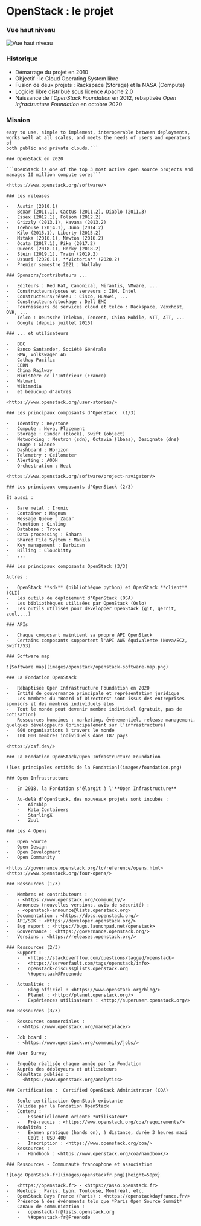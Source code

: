 # OpenStack : le projet

### Vue haut niveau

![Vue haut niveau](images/openstack-software-diagram.png)

### Historique

-   Démarrage du projet en 2010
-   Objectif : le Cloud Operating System libre
-   Fusion de deux projets : Rackspace (Storage) et la NASA (Compute)
-   Logiciel libre distribué sous licence Apache 2.0
-   Naissance de l'*OpenStack Foundation* en 2012, rebaptisée *Open Infrastructure Foundation* en octobre 2020

### Mission

```To produce an ubiquitous Open Source Cloud Computing platform that is
easy to use, simple to implement, interoperable between deployments,
works well at all scales, and meets the needs of users and operators of
both public and private clouds.```

### OpenStack en 2020

```OpenStack is one of the top 3 most active open source projects and manages 10 million compute cores```

<https://www.openstack.org/software/>

### Les releases

-   Austin (2010.1)
-   Bexar (2011.1), Cactus (2011.2), Diablo (2011.3)
-   Essex (2012.1), Folsom (2012.2)
-   Grizzly (2013.1), Havana (2013.2)
-   Icehouse (2014.1), Juno (2014.2)
-   Kilo (2015.1), Liberty (2015.2)
-   Mitaka (2016.1), Newton (2016.2)
-   Ocata (2017.1), Pike (2017.2)
-   Queens (2018.1), Rocky (2018.2)
-   Stein (2019.1), Train (2019.2)
-   Ussuri (2020.1), **Victoria** (2020.2)
-   Premier semestre 2021 : Wallaby

### Sponsors/contributeurs ...

-   Editeurs : Red Hat, Canonical, Mirantis, VMware, ...
-   Constructeurs/puces et serveurs : IBM, Intel
-   Constructeurs/réseau : Cisco, Huawei, ...
-   Constructeurs/stockage : Dell EMC
-   Fournisseurs de services cloud et telco : Rackspace, Vexxhost, OVH, ...
-   Telco : Deutsche Telekom, Tencent, China Mobile, NTT, ATT, ...
-   Google (depuis juillet 2015)

### ... et utilisateurs

-   BBC
-   Banco Santander, Société Générale
-   BMW, Volkswagen AG
-   Cathay Pacific
-   CERN
-   China Railway
-   Ministère de l'Intérieur (France)
-   Walmart
-   Wikimedia
-   et beaucoup d'autres

<https://www.openstack.org/user-stories/>

### Les principaux composants d'OpenStack  (1/3)

-   Identity : Keystone
-   Compute : Nova, Placement
-   Storage : Cinder (block), Swift (object)
-   Networking : Neutron (sdn), Octavia (lbaas), Designate (dns)
-   Image : Glance
-   Dashboard : Horizon
-   Telemetry : Ceilometer
-   Alerting : AODH
-   Orchestration : Heat

<https://www.openstack.org/software/project-navigator/>

### Les principaux composants d'OpenStack (2/3)

Et aussi :

-   Bare metal : Ironic
-   Container : Magnum
-   Message Queue : Zaqar
-   Function : Qinling
-   Database : Trove
-   Data processing : Sahara
-   Shared File System : Manila
-   Key management : Barbican
-   Billing : Cloudkitty
-   ...

### Les principaux composants OpenStack (3/3)

Autres :

-   OpenStack **sdk** (bibliothèque python) et OpenStack **client** (CLI)
-   Les outils de déploiement d'OpenStack (OSA)
-   Les bibliothèques utilisées par OpenStack (Oslo)
-   Les outils utilisés pour développer OpenStack (git, gerrit, zuul,...)

### APIs

-   Chaque composant maintient sa propre API OpenStack
-   Certains composants supportent l'API AWS équivalente (Nova/EC2, Swift/S3)

### Software map

![Software map](images/openstack/openstack-software-map.png)

### La Fondation OpenStack

-   Rebaptisée Open Infrastructure Foundation en 2020
-   Entité de gouvernance principale et représentation juridique 
-   Les membres du "Board of Directors" sont issus des entreprises sponsors et des membres individuels élus
-   Tout le monde peut devenir membre individuel (gratuit, pas de cotisation)
-   Ressources humaines : marketing, événementiel, release management, quelques développeurs (principalement sur l’infrastructure)
-   600 organisations à travers le monde
-   100 000 membres individuels dans 187 pays

<https://osf.dev/>

### La Fondation OpenStack/Open Infrastructure Foundation

![Les principales entités de la Fondation](images/foundation.png)

### Open Infrastructure

-   En 2018, la Fondation s'élargit à l'**Open Infrastructure**

-   Au-delà d'OpenStack, des nouveaux projets sont incubés :
    -   Airship
    -   Kata Containers
    -   StarlingX
    -   Zuul

### Les 4 Opens

-   Open Source
-   Open Design
-   Open Development
-   Open Community

<https://governance.openstack.org/tc/reference/opens.html>
<https://www.openstack.org/four-opens/>

### Ressources (1/3)

-   Membres et contributeurs :
    - <https://www.openstack.org/community/>
-   Annonces (nouvelles versions, avis de sécurité) :
    - <openstack-announce@lists.openstack.org>
-   Documentation : <https://docs.openstack.org/>
-   API/SDK : <https://developer.openstack.org/>
-   Bug report : <https://bugs.launchpad.net/openstack>
-   Gouvernance : <https://governance.openstack.org/>
-   Versions : <https://releases.openstack.org/>

### Ressources (2/3)
-   Support :
    -   <https://stackoverflow.com/questions/tagged/openstack>
    -   <https://serverfault.com/tags/openstack/info>
    -   openstack-discuss@lists.openstack.org
    -   \#openstack@Freenode

-   Actualités :
    -   Blog officiel : <https://www.openstack.org/blog/>
    -   Planet : <http://planet.openstack.org/>
    -   Expériences utilisateurs : <http://superuser.openstack.org/>

### Ressources (3/3)

-   Ressources commerciales :
    - <https://www.openstack.org/marketplace/>

-   Job board :
    - <https://www.openstack.org/community/jobs/>

### User Survey

-   Enquête réalisée chaque année par la Fondation
-   Auprès des déployeurs et utilisateurs
-   Résultats publiés :
    - <https://www.openstack.org/analytics>

### Certification :  Certified OpenStack Administrator (COA)

-   Seule certification OpenStack existante
-   Validée par la Fondation OpenStack
-   Contenu :
    -   Essentiellement orienté *utilisateur*
    -   Pré-requis : <https://www.openstack.org/coa/requirements/>
-   Modalités :
    -   Examen pratique (hands on), à distance, durée 3 heures maxi
    -   Coût : USD 400
    -   Inscription : <https://www.openstack.org/coa/>
-   Ressources :
    -   Handbook : <https://www.openstack.org/coa/handbook/>

### Ressources - Communauté francophone et association

![Logo OpenStack-fr](images/openstackfr.png){height=50px}

-   <https://openstack.fr> - <https://asso.openstack.fr>
-   Meetups : Paris, Lyon, Toulouse, Montréal, etc.
-   OpenStack Days France (Paris) : <https://openstackdayfrance.fr/>
-   Présence à des événements tels que *Paris Open Source Summit*
-   Canaux de communication :
    -   openstack-fr@lists.openstack.org
    -   \#openstack-fr@Freenode

